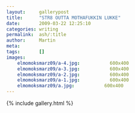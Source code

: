 ```yaml
---
layout:     gallerypost
title:      "STR8 OUTTA MOTHAFUKKIN LUKKE"
date:       2009-03-22 12:25:10
categories: writing
permalink:  ash/:title
author:     Martin
meta:
tags:       []
images:
    elmomoksmarz09/a-4.jpg:           600x400
    elmomoksmarz09/a-3.jpg:           600x400
    elmomoksmarz09/a-2.jpg:           600x400
    elmomoksmarz09/a-1.jpg:           600x400
    elmomoksmarz09/a.jpg:           600x400
---
```


{% include gallery.html %}
